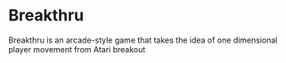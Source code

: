 # Breakthru
Breakthru is an arcade-style game that takes the idea of one dimensional player movement from Atari breakout
